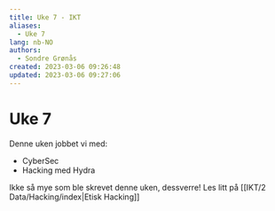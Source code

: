 ```yaml
---
title: Uke 7 - IKT
aliases: 
  - Uke 7
lang: nb-NO
authors:
  - Sondre Grønås
created: 2023-03-06 09:26:48
updated: 2023-03-06 09:27:06
---
```

# Uke 7
Denne uken jobbet vi med:
- CyberSec
- Hacking med Hydra

Ikke så mye som ble skrevet denne uken, dessverre! Les litt på [[IKT/2 Data/Hacking/index|Etisk Hacking]]